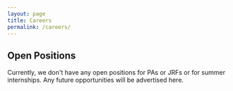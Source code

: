 ```yaml
---
layout: page
title: Careers
permalink: /careers/
---
```


## Open Positions

Currently, we don't have any open positions for PAs or JRFs or for summer internships.
Any future opportunities will be advertised here.
